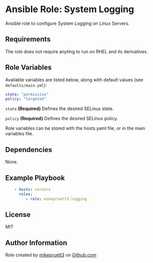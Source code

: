 Ansible Role: System Logging
=========

Ansible role to configure System Logging on Linux Servers.

Requirements
------------

The role does not require anyting to run on RHEL and its derivatives.

Role Variables
--------------

Available variables are listed below, along with default values (see ```defaults/main.yml```):

``` yaml
state: "permissive"
policy: "targeted"
```

```state``` **(Required)** Defines the desired SELinux state.

```policy``` **(Required)** Defines the desired SELinux policy.

Role variables can be stored with the hosts.yaml file, or in the main variables file.

Dependencies
------------

None.

Example Playbook
----------------

``` yaml
    - hosts: servers
      roles:
         - role: mikepruett3.logging
```

License
-------

MIT

Author Information
------------------

Role created by [mikepruett3](https://github.com/mikepruett3) on [Github.com](https://github.com/mikepruett3/ansible-role-logging)
